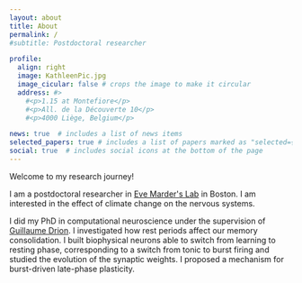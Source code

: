 ```yaml
---
layout: about
title: About
permalink: /
#subtitle: Postdoctoral researcher

profile:
  align: right
  image: KathleenPic.jpg
  image_cicular: false # crops the image to make it circular
  address: #>
    #<p>1.15 at Montefiore</p>
    #<p>All. de la Découverte 10</p>
    #<p>4000 Liège, Belgium</p>

news: true  # includes a list of news items
selected_papers: true # includes a list of papers marked as "selected={true}"
social: true  # includes social icons at the bottom of the page
---
```


Welcome to my research journey!

I am a postdoctoral researcher in [Eve Marder's Lab](https://blogs.brandeis.edu/marderlab/) in Boston. I am interested in the effect of climate change on the nervous systems. 

I did my PhD in computational neuroscience under the supervision of [Guillaume Drion](https://sites.google.com/site/gdrion25/). I investigated how rest periods affect our memory consolidation. I built biophysical neurons able to switch from learning to resting phase, corresponding to a switch from tonic to burst firing and studied the evolution of the synaptic weights. I proposed a mechanism for burst-driven late-phase plasticity.